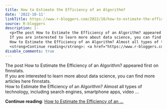```yaml
---
title: How to Estimate the Efficiency of an Algorithm?
date: '2022-10-11'
linkTitle: https://www.r-bloggers.com/2022/10/how-to-estimate-the-efficiency-of-an-algorithm/
source: R-bloggers
description: |-
  <p>The post How to Estimate the Efficiency of an Algorithm? appeared first on finnstats.<br />
  If you are interested to learn more about data science, you can find more articles here finnstats.<br />
  How to Estimate the Efficiency of an Algorithm? Almost all types of technology, including search engines, smartphone apps, video ...</p>
  <strong>Continue reading</strong>: <a href="https://www.r-bloggers.com/2022/10/how-to-estimate-the-efficiency-of-an-algorithm/">How to Estimate the Efficiency of an ...
disable_comments: true
---
```

<p>The post How to Estimate the Efficiency of an Algorithm? appeared first on finnstats.<br />
If you are interested to learn more about data science, you can find more articles here finnstats.<br />
How to Estimate the Efficiency of an Algorithm? Almost all types of technology, including search engines, smartphone apps, video ...</p>
<strong>Continue reading</strong>: <a href="https://www.r-bloggers.com/2022/10/how-to-estimate-the-efficiency-of-an-algorithm/">How to Estimate the Efficiency of an ...